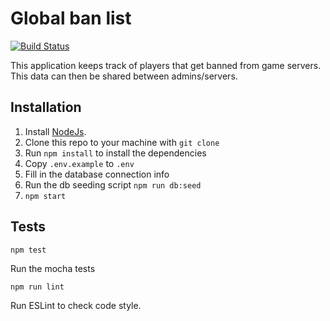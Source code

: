 # Global ban list

[![Build Status](https://travis-ci.org/CatalysmsServerManager/Global-ban-list.svg?branch=master)](https://travis-ci.org/CatalysmsServerManager/Global-ban-list)

This application keeps track of players that get banned from game servers. This data can then be shared between admins/servers.

## Installation

1. Install [NodeJs](https://nodejs.org/en/).
2. Clone this repo to your machine with `git clone`
3. Run `npm install` to install the dependencies
4. Copy `.env.example` to `.env`
5. Fill in the database connection info
6. Run the db seeding script `npm run db:seed`
7. `npm start`

## Tests

`npm test`

Run the mocha tests

`npm run lint`

Run ESLint to check code style.